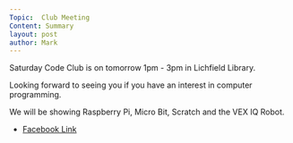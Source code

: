 ```yaml
---
Topic:  Club Meeting
Content: Summary
layout: post
author: Mark
---
```

Saturday Code Club is on tomorrow 1pm - 3pm
in Lichfield Library.

Looking forward to seeing you if you have an interest in computer programming.

We will be showing Raspberry Pi, Micro Bit, Scratch and the VEX IQ Robot.



* [Facebook Link](https://www.facebook.com/1481985248595237/posts/1735232553270504/)


